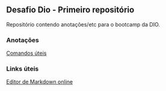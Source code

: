 ## Desafio Dio - Primeiro repositório
Repositório contendo anotações/etc para o bootcamp da DIO.

### Anotações
[Comandos úteis](https://placeholder)

### Links úteis
[Editor de Markdown online](https://stackedit.io/app)